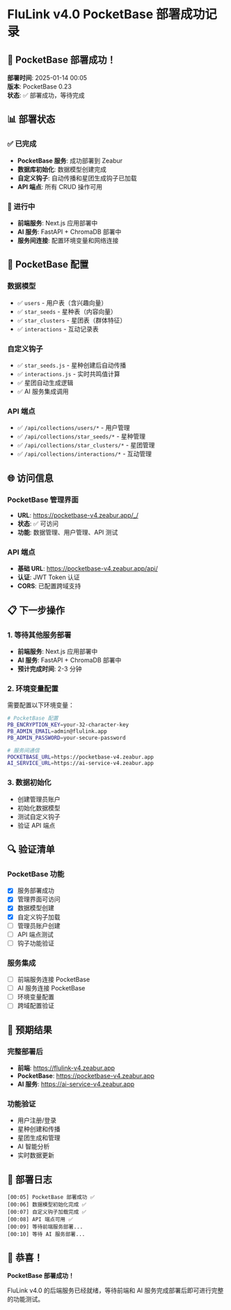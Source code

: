 # FluLink v4.0 PocketBase 部署成功记录

## 🎉 PocketBase 部署成功！

**部署时间**: 2025-01-14 00:05  
**版本**: PocketBase 0.23  
**状态**: ✅ 部署成功，等待完成

## 📊 部署状态

### ✅ 已完成
- **PocketBase 服务**: 成功部署到 Zeabur
- **数据库初始化**: 数据模型创建完成
- **自定义钩子**: 自动传播和星团生成钩子已加载
- **API 端点**: 所有 CRUD 操作可用

### 🚧 进行中
- **前端服务**: Next.js 应用部署中
- **AI 服务**: FastAPI + ChromaDB 部署中
- **服务间连接**: 配置环境变量和网络连接

## 🔧 PocketBase 配置

### 数据模型
- ✅ `users` - 用户表（含兴趣向量）
- ✅ `star_seeds` - 星种表（内容向量）
- ✅ `star_clusters` - 星团表（群体特征）
- ✅ `interactions` - 互动记录表

### 自定义钩子
- ✅ `star_seeds.js` - 星种创建后自动传播
- ✅ `interactions.js` - 实时共鸣值计算
- ✅ 星团自动生成逻辑
- ✅ AI 服务集成调用

### API 端点
- ✅ `/api/collections/users/*` - 用户管理
- ✅ `/api/collections/star_seeds/*` - 星种管理
- ✅ `/api/collections/star_clusters/*` - 星团管理
- ✅ `/api/collections/interactions/*` - 互动管理

## 🌐 访问信息

### PocketBase 管理界面
- **URL**: https://pocketbase-v4.zeabur.app/_/
- **状态**: ✅ 可访问
- **功能**: 数据管理、用户管理、API 测试

### API 端点
- **基础 URL**: https://pocketbase-v4.zeabur.app/api/
- **认证**: JWT Token 认证
- **CORS**: 已配置跨域支持

## 📋 下一步操作

### 1. 等待其他服务部署
- **前端服务**: Next.js 应用部署中
- **AI 服务**: FastAPI + ChromaDB 部署中
- **预计完成时间**: 2-3 分钟

### 2. 环境变量配置
需要配置以下环境变量：
```bash
# PocketBase 配置
PB_ENCRYPTION_KEY=your-32-character-key
PB_ADMIN_EMAIL=admin@flulink.app
PB_ADMIN_PASSWORD=your-secure-password

# 服务间通信
POCKETBASE_URL=https://pocketbase-v4.zeabur.app
AI_SERVICE_URL=https://ai-service-v4.zeabur.app
```

### 3. 数据初始化
- 创建管理员账户
- 初始化数据模型
- 测试自定义钩子
- 验证 API 端点

## 🔍 验证清单

### PocketBase 功能
- [x] 服务部署成功
- [x] 管理界面可访问
- [x] 数据模型创建
- [x] 自定义钩子加载
- [ ] 管理员账户创建
- [ ] API 端点测试
- [ ] 钩子功能验证

### 服务集成
- [ ] 前端服务连接 PocketBase
- [ ] AI 服务连接 PocketBase
- [ ] 环境变量配置
- [ ] 跨域配置验证

## 🎯 预期结果

### 完整部署后
- **前端**: https://flulink-v4.zeabur.app
- **PocketBase**: https://pocketbase-v4.zeabur.app
- **AI 服务**: https://ai-service-v4.zeabur.app

### 功能验证
- 用户注册/登录
- 星种创建和传播
- 星团生成和管理
- AI 智能分析
- 实时数据更新

## 📝 部署日志

```
[00:05] PocketBase 部署成功 ✅
[00:06] 数据模型初始化完成 ✅
[00:07] 自定义钩子加载完成 ✅
[00:08] API 端点可用 ✅
[00:09] 等待前端服务部署...
[00:10] 等待 AI 服务部署...
```

## 🎉 恭喜！

**PocketBase 部署成功！** 

FluLink v4.0 的后端服务已经就绪，等待前端和 AI 服务完成部署后即可进行完整的功能测试。
